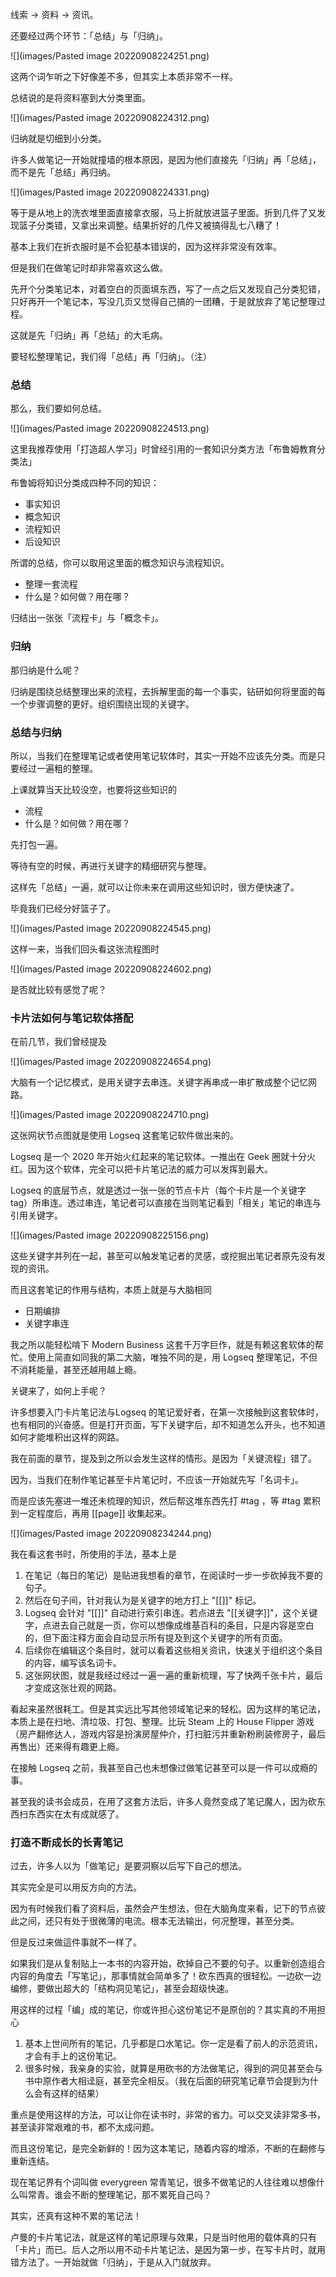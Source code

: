 线索 -> 资料 -> 资讯。

还要经过两个环节：「总结」与「归纳」。

![](images/Pasted image 20220908224251.png)

这两个词乍听之下好像差不多，但其实上本质非常不一样。

总结说的是将资料塞到大分类里面。


![](images/Pasted image 20220908224312.png)

归纳就是切细到小分类。

许多人做笔记一开始就撞墙的根本原因，是因为他们直接先「归纳」再「总结」，而不是先「总结」再归纳。

![](images/Pasted image 20220908224331.png)

等于是从地上的洗衣堆里面直接拿衣服，马上折就放进篮子里面。折到几件了又发现篮子分类错，又拿出来调整。结果折好的几件又被搞得乱七八糟了！

基本上我们在折衣服时是不会犯基本错误的，因为这样非常没有效率。

但是我们在做笔记时却非常喜欢这么做。

先开个分类笔记本，对着空白的页面填东西，写了一点之后又发现自己分类犯错，只好再开一个笔记本，写没几页又觉得自己搞的一团糟，于是就放弃了笔记整理过程。

这就是先「归纳」再「总结」的大毛病。

要轻松整理笔记，我们得「总结」再「归纳」。（注）

### 总结

那么，我们要如何总结。

![](images/Pasted image 20220908224513.png)

这里我推荐使用「打造超人学习」时曾经引用的一套知识分类方法「布鲁姆教育分类法」

布鲁姆将知识分类成四种不同的知识：

* 事实知识
* 概念知识
* 流程知识
* 后设知识

所谓的总结，你可以取用这里面的概念知识与流程知识。

* 整理一套流程
* 什么是？如何做？用在哪？

归结出一张张「流程卡」与「概念卡」。

### 归纳

那归纳是什么呢？

归纳是围绕总结整理出来的流程，去拆解里面的每一个事实，钻研如何将里面的每一个步骤调整的更好。组织围绕出现的关键字。


### 总结与归纳

所以，当我们在整理笔记或者使用笔记软体时，其实一开始不应该先分类。而是只要经过一遍粗的整理。

上课就算当天比较没空，也要将这些知识的

-  流程
-   什么是？如何做？用在哪？

先打包一遍。

等待有空的时候，再进行关键字的精细研究与整理。

这样先「总结」一遍，就可以让你未来在调用这些知识时，很方便快速了。

毕竟我们已经分好篮子了。

![](images/Pasted image 20220908224545.png)

这样一来，当我们回头看这张流程图时


![](images/Pasted image 20220908224602.png)

是否就比较有感觉了呢？

### 卡片法如何与笔记软体搭配

在前几节，我们曾经提及

![](images/Pasted image 20220908224654.png)

大脑有一个记忆模式，是用关键字去串连。关键字再串成一串扩散成整个记忆网路。

![](images/Pasted image 20220908224710.png)

这张网状节点图就是使用 Logseq 这套笔记软件做出来的。

Logseq 是一个 2020 年开始火红起来的笔记软体。一推出在 Geek 圈就十分火红。因为这个软体，完全可以把卡片笔记法的威力可以发挥到最大。

Logseq 的底层节点，就是透过一张一张的节点卡片（每个卡片是一个关键字 tag）所串连。透过串连，笔记者可以直接在当则笔记看到「相关」笔记的串连与引用关键字。

![](images/Pasted image 20220908225156.png)

这些关键字并列在一起，甚至可以触发笔记者的灵感，或挖掘出笔记者原先没有发现的资讯。

而且这套笔记的作用与结构，本质上就是与大脑相同

* 日期编排
* 关键字串连

我之所以能轻松啃下 Modern Business 这套千万字巨作，就是有赖这套软体的帮忙。使用上简直如同我的第二大脑，唯独不同的是，用 Logseq 整理笔记，不但不消耗能量，甚至还越用越上瘾。

关键来了，如何上手呢？

许多想要入门卡片笔记法与Logseq 的笔记爱好者，在第一次接触到这套软体时，也有相同的兴奋感。但是打开页面，写下关键字后，却不知道怎么开头，也不知道如何才能堆积出这样的网路。

我在前面的章节，提及到之所以会发生这样的情形。是因为「关键流程」错了。

因为，当我们在制作笔记甚至卡片笔记时，不应该一开始就先写「名词卡」。

而是应该先塞进一堆还未梳理的知识，然后帮这堆东西先打 #tag ，等 #tag 累积到一定程度后，再用 [[page]] 收集起来。

![](images/Pasted image 20220908234244.png)

我在看这套书时，所使用的手法，基本上是

1. 在笔记（每日的笔记）是贴进我想看的章节，在阅读时一步一步砍掉我不要的句子。
2. 然后在句子间，针对我认为是关键字的地方打上 "[[]]" 标记。
3. Logseq 会针对 "[[]]"  自动进行索引串连。若点进去 "[[关键字]]"，这个关键字，点进去自己就是一页，你可以想像成维基百科的条目，只是内容是空白的，但下面注释方面会自动显示所有提及到这个关键字的所有页面。
4. 后续你在编辑这个条目时，就可以看着这些相关资讯，快速关于组织这个条目的内容，编写该名词卡。
5. 这张网状图，就是我经过经过一遍一遍的重新梳理，写了快两千张卡片，最后才变成这张壮观的网路。

看起来虽然很耗工。但是其实远比写其他领域笔记来的轻松。因为这样的笔记法，本质上是在扫地、清垃圾、打包、整理。比玩 Steam 上的 House Flipper 游戏（房产翻修达人，游戏内容是扮演房屋仲介，打扫脏污并重新粉刷装修房子，最后再售出）还来得有趣更上瘾。

在接触 Logseq 之前，我甚至自己也未想像过做笔记甚至可以是一件可以成瘾的事。

甚至我的读书会成员，在用了这套方法后，许多人竟然变成了笔记魔人，因为砍东西扫东西实在太有成就感了。

### 打造不断成长的长青笔记

过去，许多人以为「做笔记」是要洞察以后写下自己的想法。

其实完全是可以用反方向的方法。

因为有时候我们看了资料后，虽然会产生想法，但在大脑角度来看，记下的节点彼此之间，还只有处于很微薄的电流。根本无法输出，何况整理，甚至分类。

但是反过来做這件事就不一样了。

如果我们是从复制贴上一本书的内容开始，砍掉自己不要的句子。以重新创造组合内容的角度去「写笔记」，那事情就会简单多了！砍东西真的很轻松。一边砍一边编修，要做出超大的「结构洞见笔记」，甚至会超级快速。

用这样的过程「编」成的笔记，你或许担心这份笔记不是原创的？其实真的不用担心

1. 基本上世间所有的笔记，几乎都是口水笔记。你一定是看了前人的示范资讯，才会有手上的这份笔记。
2. 很多时候，我亲身的实验，就算是用砍书的方法做笔记，得到的洞见甚至会与书中原作者大相迳庭，甚至完全相反。（我在后面的研究笔记章节会提到为什么会有这样的结果）

重点是使用这样的方法，可以让你在读书时，非常的省力。可以交叉读非常多书，甚至读非常艰难的书，都不太成问题。

而且这份笔记，是完全新鲜的！因为这本笔记，随着内容的增添，不断的在翻修与重新连结。

现在笔记界有个词叫做 everygreen 常青笔记，很多不做笔记的人往往难以想像什么叫常青。谁会不断的整理笔记，那不累死自己吗？

其实，还真有这种不累的笔记法！

卢曼的卡片笔记法，就是这样的笔记原理与效果，只是当时他用的载体真的只有「卡片」而已。后人之所以用不动卡片笔记法，是因为第一步，在写卡片时，就用错方法了。一开始就做「归纳」，于是从入门就放弃。

